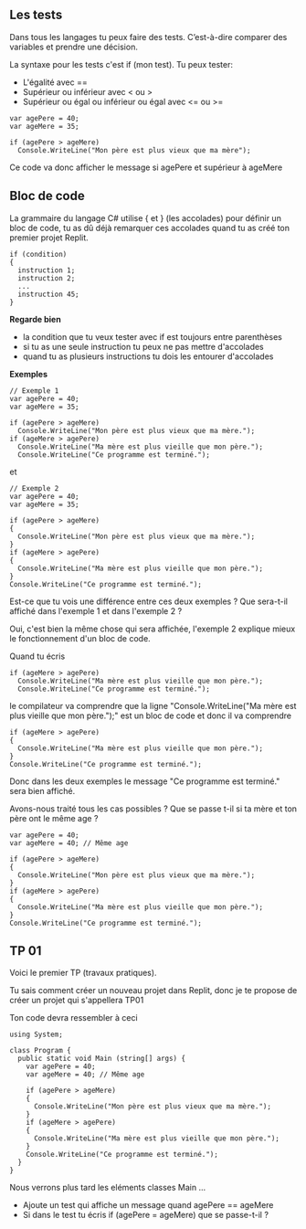## Les tests

Dans tous les langages tu peux faire des tests. C’est-à-dire comparer des variables et prendre une décision.

La syntaxe pour les tests c'est if (mon test). Tu peux tester:
- L'égalité avec ==
- Supérieur ou inférieur avec < ou >
- Supérieur ou égal ou inférieur ou égal avec <= ou >=

```
var agePere = 40;
var ageMere = 35;

if (agePere > ageMere)
  Console.WriteLine("Mon père est plus vieux que ma mère");
```

Ce code va donc afficher le message si agePere et supérieur à ageMere

## Bloc de code

La grammaire du langage C# utilise { et } (les accolades) pour définir un bloc de code, tu as dû déjà remarquer ces accolades quand tu as créé ton premier projet Replit.

```
if (condition)
{
  instruction 1;
  instruction 2;
  ...
  instruction 45;
}
```

**Regarde bien**
- la condition que tu veux tester avec if est toujours entre parenthèses
- si tu as une seule instruction tu peux ne pas mettre d'accolades
- quand tu as plusieurs instructions tu dois les entourer d'accolades


**Exemples**
```
// Exemple 1
var agePere = 40;
var ageMere = 35;

if (agePere > ageMere)
  Console.WriteLine("Mon père est plus vieux que ma mère.");
if (ageMere > agePere)
  Console.WriteLine("Ma mère est plus vieille que mon père.");
  Console.WriteLine("Ce programme est terminé.");
```
et
```
// Exemple 2
var agePere = 40;
var ageMere = 35;

if (agePere > ageMere)
{
  Console.WriteLine("Mon père est plus vieux que ma mère.");
}
if (ageMere > agePere)
{
  Console.WriteLine("Ma mère est plus vieille que mon père.");
}
Console.WriteLine("Ce programme est terminé.");
```

Est-ce que tu vois une différence entre ces deux exemples ? Que sera-t-il affiché dans l'exemple 1 et dans l'exemple 2 ?

Oui, c'est bien la même chose qui sera affichée, l'exemple 2 explique mieux le fonctionnement d'un bloc de code.

Quand tu écris
```
if (ageMere > agePere)
  Console.WriteLine("Ma mère est plus vieille que mon père.");
  Console.WriteLine("Ce programme est terminé.");
```
le compilateur va comprendre que la ligne "Console.WriteLine("Ma mère est plus vieille que mon père.");" est un bloc de code et donc il va comprendre
```
if (ageMere > agePere)
{
  Console.WriteLine("Ma mère est plus vieille que mon père.");
}
Console.WriteLine("Ce programme est terminé.");
```

Donc dans les deux exemples le message "Ce programme est terminé." sera bien affiché.

Avons-nous traité tous les cas possibles ? Que se passe t-il si ta mère et ton père ont le même age ?
```
var agePere = 40;
var ageMere = 40; // Même age

if (agePere > ageMere)
{
  Console.WriteLine("Mon père est plus vieux que ma mère.");
}
if (ageMere > agePere)
{
  Console.WriteLine("Ma mère est plus vieille que mon père.");
}
Console.WriteLine("Ce programme est terminé.");
```

## TP 01

Voici le premier TP (travaux pratiques).

Tu sais comment créer un nouveau projet dans Replit, donc je te propose de créer un projet qui s'appellera TP01

Ton code devra ressembler à ceci

```
using System;

class Program {
  public static void Main (string[] args) {
    var agePere = 40;
    var ageMere = 40; // Même age

    if (agePere > ageMere)
    {
      Console.WriteLine("Mon père est plus vieux que ma mère.");
    }
    if (ageMere > agePere)
    {
      Console.WriteLine("Ma mère est plus vieille que mon père.");
    }
    Console.WriteLine("Ce programme est terminé.");
  }
}
```

Nous verrons plus tard les eléments classes Main ...

- Ajoute un test qui affiche un message quand agePere == ageMere
- Si dans le test tu écris if (agePere = ageMere) que se passe-t-il ?

